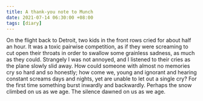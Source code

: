 ```yaml
---
title: A thank-you note to Munch
date: 2021-07-14 06:30:00 +08:00
tags: [diary]
---
```


On the flight back to Detroit, two kids in the front rows cried for about half an hour. It was a toxic pairwise competition, as if they were screaming to cut open their throats in order to swallow some grainless sadness, as much as they could. Strangely I was not annoyed, and I listened to their cries as the plane slowly slid away. How could someone with almost no memories cry so hard and so honestly; how come we, young and ignorant and hearing constant screams days and nights, yet are unable to let out a single cry? For the first time something burst inwardly and backwardly. Perhaps the snow climbed on us as we age. The silence dawned on us as we age.
